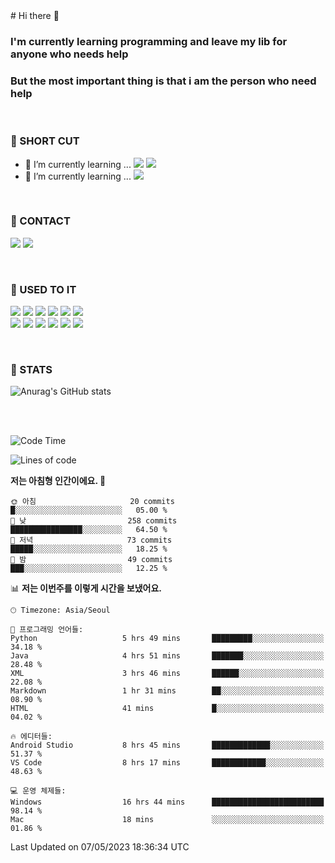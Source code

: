 <div>
# Hi there 👋

### I'm currently learning programming and leave my lib for anyone who needs help
### But the most important thing is that i am the person who need help

<br>

### 🚀 SHORT CUT

- 🔭 I’m currently learning ... <img src="https://img.shields.io/badge/Python-3776AB?style=plastic&logo=Python&logoColor=white"> <img src="https://img.shields.io/badge/C-A8B9CC?style=plastic&logo=C&logoColor=white">
- 🌱 I’m currently learning ... <img src="https://img.shields.io/badge/Tensorflow-FF6F00?style=plastic&logo=TensorFlow&logoColor=white">

<br>

### 📧 CONTACT
<a href="https://www.instagram.com/das_fef" target="_blank"><img src="https://img.shields.io/badge/Instagram-E4405F?style=plastic&logo=Instagram&logoColor=white"></a>
<img src="https://img.shields.io/badge/mealhouse3377@gmail.com-EA4335?style=plastic&logo=Gmail&logoColor=white">

<br>

### 📖 USED TO IT

<img src="https://img.shields.io/badge/Python-3776AB?style=plastic&logo=Python&logoColor=white"> <img src="https://img.shields.io/badge/C-A8B9CC?style=plastic&logo=C&logoColor=white"> <img src="https://img.shields.io/badge/Java-007396?style=plastic&logo=OpenJDK&logoColor=white"> <img src="https://img.shields.io/badge/Django-092E20?style=plastic&logo=Django&logoColor=white"> <img src="https://img.shields.io/badge/Tensorflow-FF6F00?style=plastic&logo=TensorFlow&logoColor=white"> <img src="https://img.shields.io/badge/R-276DC3?style=plastic&logo=R&logoColor=white"><br> 
<img src="https://img.shields.io/badge/MySql-4479A1?style=plastic&logo=MySql&logoColor=white"> <img src="https://img.shields.io/badge/MariaDB-003545?style=plastic&logo=MariaDB&logoColor=white"> <img src="https://img.shields.io/badge/Oracle-F80000?style=plastic&logo=Oracle&logoColor=white"> <img src="https://img.shields.io/badge/Jupyter-F37626?style=plastic&logo=Jupyter&logoColor=white"> <img src="https://img.shields.io/badge/Qt-41CD52?style=plastic&logo=Qt&logoColor=white"> <img src="https://img.shields.io/badge/SQLite-003B57?style=plastic&logo=SQLite&logoColor=white">

<br>

### 🔢 STATS
![Anurag's GitHub stats](https://github-readme-stats.vercel.app/api?username=dasfef&show_icons=true&theme=great-gatsby)

</div>

<br>
<br>

<!--START_SECTION:waka-->
![Code Time](http://img.shields.io/badge/Code%20Time-68%20hrs%2056%20mins-blue)

![Lines of code](https://img.shields.io/badge/%EC%A0%80%EB%8A%94%20%EC%97%AC%ED%83%9C%EA%B9%8C%EC%A7%80%20-4.3%20million%20%EC%A4%84%EC%9D%98%20%EC%BD%94%EB%93%9C%EB%A5%BC%20%EC%9E%91%EC%84%B1%ED%96%88%EC%96%B4%EC%9A%94.-blue)

**저는 아침형 인간이에요. 🐤** 

```text
🌞 아침                     20 commits          █░░░░░░░░░░░░░░░░░░░░░░░░   05.00 % 
🌆 낮　                     258 commits         ████████████████░░░░░░░░░   64.50 % 
🌃 저녁                     73 commits          █████░░░░░░░░░░░░░░░░░░░░   18.25 % 
🌙 밤　                     49 commits          ███░░░░░░░░░░░░░░░░░░░░░░   12.25 % 
```


📊 **저는 이번주를 이렇게 시간을 보냈어요.** 

```text
🕑︎ Timezone: Asia/Seoul

💬 프로그래밍 언어들: 
Python                   5 hrs 49 mins       █████████░░░░░░░░░░░░░░░░   34.18 % 
Java                     4 hrs 51 mins       ███████░░░░░░░░░░░░░░░░░░   28.48 % 
XML                      3 hrs 46 mins       ██████░░░░░░░░░░░░░░░░░░░   22.08 % 
Markdown                 1 hr 31 mins        ██░░░░░░░░░░░░░░░░░░░░░░░   08.90 % 
HTML                     41 mins             █░░░░░░░░░░░░░░░░░░░░░░░░   04.02 % 

🔥 에디터들: 
Android Studio           8 hrs 45 mins       █████████████░░░░░░░░░░░░   51.37 % 
VS Code                  8 hrs 17 mins       ████████████░░░░░░░░░░░░░   48.63 % 

💻 운영 체제들: 
Windows                  16 hrs 44 mins      █████████████████████████   98.14 % 
Mac                      18 mins             ░░░░░░░░░░░░░░░░░░░░░░░░░   01.86 % 
```


 Last Updated on 07/05/2023 18:36:34 UTC
<!--END_SECTION:waka-->
